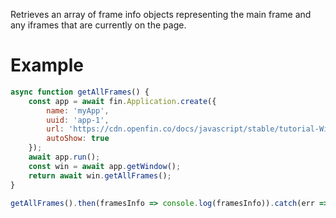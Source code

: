 Retrieves an array of frame info objects representing the main frame and any
iframes that are currently on the page.

# Example
```js
async function getAllFrames() {
    const app = await fin.Application.create({
        name: 'myApp',
        uuid: 'app-1',
        url: 'https://cdn.openfin.co/docs/javascript/stable/tutorial-Window.getAllFrames.html',
        autoShow: true
    });
    await app.run();
    const win = await app.getWindow();
    return await win.getAllFrames();
}

getAllFrames().then(framesInfo => console.log(framesInfo)).catch(err => console.log(err));
```
